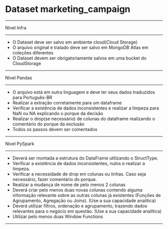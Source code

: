 # Dataset marketing_campaign

---
Nivel Infra


---



*   O Dataset deve ser salvo em ambiente cloud(Cloud Storage)
*   O arquivo original e tratado deve ser salvo em MongoDB Atlas em coleções diferentes
*   O Dataset devem ser obrigatoriamente salvos em uma bucket do CloudStorage
---
Nivel Pandas

---

*   O arquivo está em outra linguagem e deve ter seus dados traduzidos para Português-BR
*   Realizar a extração corretamente para um dataframe
*   Verificar a existência de dados inconsistentes e realizar a limpeza para NaN ou NA explicando o porque da decisão
*   Realizar o drop(se necessário) de colunas do dataframe realizando o comentário do porque da exclusão 
*   Todos os passos devem ser comentados


---
Nivel PySpark 


---


*   Deverá ser montada a estrutura do DataFrame utilizando o StructType.
*   Verificar a existência de dados inconsistentes, nulos e realizar a limpeza.
*   Verificar a necessidade de drop em colunas ou linhas. Caso seja necessário, fazer comentário do porque.
*   Realizar a mudança de nome de pelo menos 2 colunas
*   Deverá criar pelo menos duas novas colunas contendo alguma informação relevante sobre as outras colunas já existentes (Funções de Agrupamento, Agregação ou Joins). (Use a sua capacidade analítica)
*   Deverá utilizar filtros, ordenação e agrupamento, trazendo dados relevantes para o negócio em questão. (Use a sua capacidade analítica)
*   Utilizar pelo menos duas Window Functions


---
